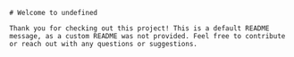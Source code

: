 
    # Welcome to undefined
    
    Thank you for checking out this project! This is a default README message, as a custom README was not provided. Feel free to contribute or reach out with any questions or suggestions.
    